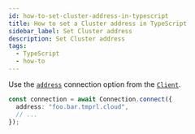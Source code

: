 ```yaml
---
id: how-to-set-cluster-address-in-typescript
title: How to set a Cluster address in TypeScript
sidebar_label: Set Cluster address
description: Set Cluster address
tags:
  - TypeScript
  - how-to
---
```


Use the [`address`](https://typescript.temporal.io/api/interfaces/client.ConnectionOptions/#address) connection option from the [`Client`](https://typescript.temporal.io/api/namespaces/client).

```typescript
const connection = await Connection.connect({
  address: "foo.bar.tmprl.cloud",
  // ...
});
```
